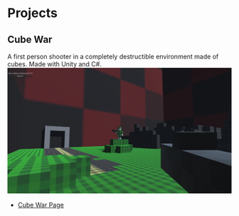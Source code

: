 
# Projects

## Cube War
A first person shooter in a completely destructible environment made of cubes. Made with Unity and C#.
![image](cubewar1.PNG)
* [Cube War Page](https://huot14.github.io/cubewar)




